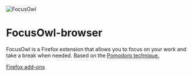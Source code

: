 ![FocusOwl](https://addons.cdn.mozilla.net/user-media/addon_icons/2632/2632345-64.png?modified=4da5dd61)
# FocusOwl-browser
FocusOwl is a Firefox extension that allows you to focus on your work and take a break when needed. Based on the [Pomodoro technique.](https://en.wikipedia.org/wiki/Pomodoro_Technique)

[Firefox add-ons](https://addons.mozilla.org/en-US/firefox/addon/focusowl/?utm_source=addons.mozilla.org&utm_medium=referral&utm_content=search)
